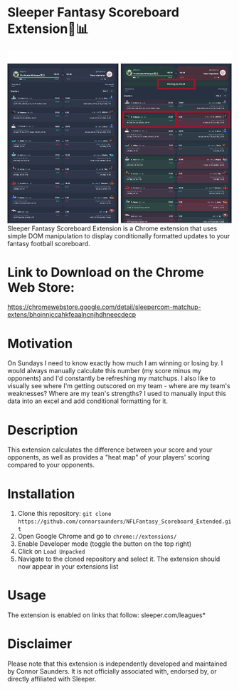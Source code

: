 # Sleeper Fantasy Scoreboard Extension🏈📊
<img src="screenshots/SleeperDemo.png" alt="Demo" width="650"/>
Sleeper Fantasy Scoreboard Extension is a Chrome extension that uses simple DOM manipulation to display conditionally formatted updates to your fantasy football scoreboard.

# Link to Download on the Chrome Web Store:
https://chromewebstore.google.com/detail/sleepercom-matchup-extens/bhojnnjccahkfeaalncnjhdhneecdecp

# Motivation
On Sundays I need to know exactly how much I am winning or losing by. I would always manually calculate this number (my score minus my opponents) and I'd constantly be refreshing my matchups. I also like to visually see where I'm getting outscored on my team - where are my team's weaknesses? Where are my tean's strengths? I used to manually input this data into an excel and add conditional formatting for it.

# Description
This extension calculates the difference between your score and your opponents, as well as provides a "heat map" of your players' scoring compared to your opponents.

# Installation
1. Clone this repository: `git clone https://github.com/connorsaunders/NFLFantasy_Scoreboard_Extended.git`
2. Open Google Chrome and go to `chrome://extensions/`
3. Enable Developer mode (toggle the button on the top right)
4. Click on `Load Unpacked`
5. Navigate to the cloned repository and select it. The extension should now appear in your extensions list

# Usage
The extension is enabled on links that follow:
sleeper.com/leagues*

# Disclaimer
Please note that this extension is independently developed and maintained by Connor Saunders. It is not officially associated with, endorsed by, or directly affiliated with Sleeper.
